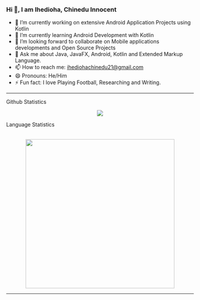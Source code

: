 ### Hi :wave:, I am **Ihedioha, Chinedu Innocent**

- 🔭 I’m currently working on extensive Android Application Projects using Kotlin
- 🌱 I’m currently learning Android Development with Kotlin
- 👯 I’m looking forward to collaborate on Mobile applications developments and Open Source Projects 
- 💬 Ask me about Java, JavaFX, Android, Kotlin and Extended Markup Language.
- 📫 How to reach me: ihediohachinedu21@gmail.com
- 😄 Pronouns: He/Him
- ⚡ Fun fact: I love Playing Football, Researching and Writing.
<hr>
  <summary>Github Statistics</summary>
  <p align = "center">
    <img src="https://github-readme-stats.vercel.app/api?username=Chinex-Boroja&theme=github_dark&show_icons=true&count_private=true"/>
  </p>
  
  <summary>Language Statistics</summary><br/>
  <p align = "center">
    <img src="https://wakatime.com/share/@ChinexBoroja/0e12bad2-79da-4bd1-b69c-f497d207ca8e.svg" height="400">
  </p>
  <hr>
  
 


